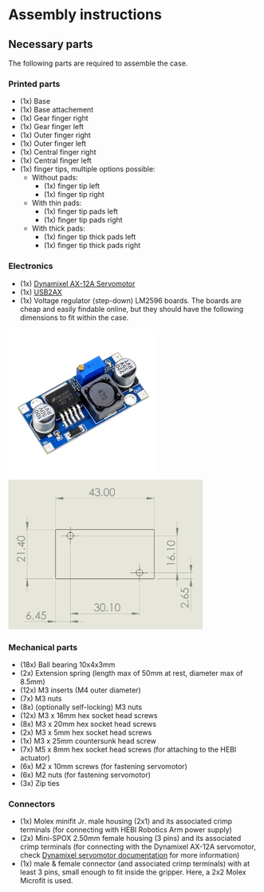 # Assembly instructions
## Necessary parts

The following parts are required to assemble the case.

### Printed parts
* (1x) Base
* (1x) Base attachement
* (1x) Gear finger right
* (1x) Gear finger left
* (1x) Outer finger right
* (1x) Outer finger left
* (1x) Central finger right
* (1x) Central finger left
* (1x) finger tips, multiple options possible:
  * Without pads:
    * (1x) finger tip left
    * (1x) finger tip right
  * With thin pads:
    * (1x) finger tip pads left
    * (1x) finger tip pads right
  * With thick pads:
    * (1x) finger tip thick pads left
    * (1x) finger tip thick pads right

### Electronics
* (1x) [Dynamixel AX-12A Servomotor](https://emanual.robotis.com/docs/en/dxl/ax/ax-12a/)
* (1x) [USB2AX](http://www.xevelabs.com/doku.php?id=product:usb2ax:usb2ax)
* (1x) Voltage regulator (step-down) LM2596 boards. The boards are cheap and easily findable online, but they should have the following dimensions to fit within the case.

<a><img src="/resources/documentation/pictures/lm2596_board.jpg" height="300" width="300"/></a>
<img src="/resources/documentation/pictures/lm2596_dimensions.png" height="300"/>

### Mechanical parts
* (18x) Ball bearing 10x4x3mm
* (2x) Extension spring (length max of 50mm at rest, diameter max of 8.5mm)
* (12x) M3 inserts (M4 outer diameter)
* (7x) M3 nuts
* (8x) (optionally self-locking) M3 nuts
* (12x) M3 x 16mm hex socket head screws
* (8x) M3 x 20mm hex socket head screws
* (2x) M3 x 5mm hex socket head screws
* (1x) M3 x 25mm countersunk head screw
* (7x) M5 x 8mm hex socket head screws (for attaching to the HEBI actuator)
* (6x) M2 x 10mm screws (for fastening servomotor)
* (6x) M2 nuts (for fastening servomotor)
* (3x) Zip ties

### Connectors
* (1x) Molex minifit Jr. male housing (2x1) and its associated crimp terminals (for connecting with HEBI Robotics Arm power supply)
* (2x) Mini-SPOX 2.50mm female housing (3 pins) and its associated crimp terminals (for connecting with the Dynamixel AX-12A servomotor, check [Dynamixel servomotor documentation](https://emanual.robotis.com/docs/en/dxl/ax/ax-12a/#connector-information) for more information)
* (1x) male & female connector (and associated crimp terminals) with at least 3 pins, small enough to fit inside the gripper. Here, a 2x2 Molex Microfit is used.
